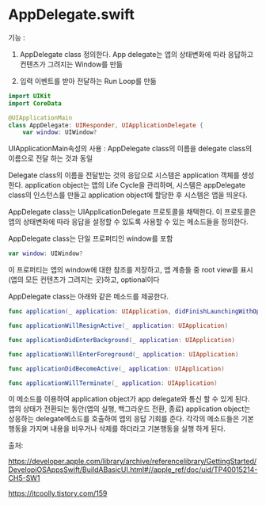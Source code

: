# AppDelegate.swift

기능 : 

1. AppDelegate class 정의한다. App delegate는 앱의 상태변화에 따라 응답하고 컨텐츠가 그려지는 Window를 만듦

2. 입력 이벤트를 받아 전달하는 Run Loop를 만듦

   

```swift
import UIKit
import CoreData

@UIApplicationMain
class AppDelegate: UIResponder, UIApplicationDelegate {
    var window: UIWindow?
```

UIApplicationMain속성의 사용 : AppDelegate class의 이름을 delegate class의 이름으로 전달 하는 것과 동일

Delegate class의 이름을 전달받는 것의 응답으로 시스템은 application 객체를 생성한다. application object는 앱의 Life Cycle을 관리하며, 시스템은 appDelegate class의 인스턴스를 만들고 application object에 할당한 후 시스템은 앱을 띄운다.



AppDelegate class는 UIApplicationDelegate 프로토콜을 채택한다. 이 프로토콜은 앱의 상태변화에 따라 응답을 설정할 수 있도록 사용할 수 있는 메소드들을 정의한다.

AppDelegate class는 단일 프로퍼티인 window를 포함

```swift
var window: UIWindow?
```

이 프로퍼티는 앱의 window에 대한 참조를 저장하고, 앱 계층들 중 root view를 표시(앱의 모든 컨텐츠가 그려지는 곳)하고, optional이다



AppDelegate class는 아래와 같은 메소드를 제공한다.

```swift
func application(_ application: UIApplication, didFinishLaunchingWithOptions launchOptions: [UIApplicationLaunchOptionsKey: Any]?) -> Bool

func applicationWillResignActive(_ application: UIApplication)

func applicationDidEnterBackground(_ application: UIApplication)

func applicationWillEnterForeground(_ application: UIApplication)

func applicationDidBecomeActive(_ application: UIApplication)

func applicationWillTerminate(_ application: UIApplication)
```

이 메소드를 이용하여 application object가 app delegate와 통신 할 수 있게 된다.  앱의 상태가 전환되는 동안(앱의 실행, 백그라운드 전환, 종료) application object는 상응하는 delegate메소드를 호출하여 앱의 응답 기회를 준다. 각각의 메소드들은 기본 행동을 가지며 내용을 비우거나 삭제를 하더라고 기본행동을 실행 하게 된다. 

출처:

https://developer.apple.com/library/archive/referencelibrary/GettingStarted/DevelopiOSAppsSwift/BuildABasicUI.html#//apple_ref/doc/uid/TP40015214-CH5-SW1

 https://itcoolly.tistory.com/159

